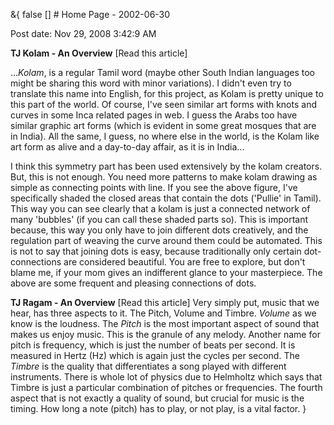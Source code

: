 &{<nil> false <nil> <nil> [] <nil> <nil> <nil> <nil> # Home Page - 2002-06-30

Post date: Nov 29, 2008 3:42:9 AM

**TJ Kolam - An Overview** [Read this article]

...*Kolam*, is a regular Tamil word (maybe other South Indian languages too might be sharing this word with minor variations). I didn't even try to translate this name into English, for this project, as Kolam is pretty unique to this part of the world. Of course, I've seen similar art forms with knots and curves in some Inca related pages in web. I guess the Arabs too have similar graphic art forms (which is evident in some great mosques that are in India). All the same, I guess, no where else in the world, is the Kolam like art form as alive and a day-to-day affair, as it is in India...

I think this symmetry part has been used extensively by the kolam creators. But, this is not enough. You need more patterns to make kolam drawing as simple as connecting points with line. If you see the above figure, I've specifically shaded the closed areas that contain the dots ('Pullie' in Tamil). This way you can see clearly that a kolam is just a connected network of many 'bubbles' (if you can call these shaded parts so). This is important because, this way you only have to join different dots creatively, and the regulation part of weaving the curve around them could be automated. This is not to say that joining dots is easy, because traditionally only certain dot-connections are considered beautiful. You are free to explore, but don't blame me, if your mom gives an indifferent glance to your masterpiece. The above are some frequent and pleasing connections of dots.

**TJ Ragam - An Overview** [Read this article] Very simply put, music that we hear, has three aspects to it. The Pitch, Volume and Timbre. *Volume* as we know is the loudness. The *Pitch* is the most important aspect of sound that makes us enjoy music. This is the granule of any melody. Another name for pitch is frequency, which is just the number of beats per second. It is measured in Hertz (Hz) which is again just the cycles per second. The *Timbre* is the quality that differentiates a song played with different instruments. There is whole lot of physics due to Helmholtz which says that Timbre is just a particular combination of pitches or frequencies. The fourth aspect that is not exactly a quality of sound, but crucial for music is the timing. How long a note (pitch) has to play, or not play, is a vital factor.
}